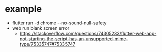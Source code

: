 # example

- flutter run -d chrome --no-sound-null-safety
- web run blank screen error 
    - https://stackoverflow.com/questions/74305233/flutter-web-app-not-starting-the-script-has-an-unsupported-mime-type/75335747#75335747
